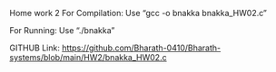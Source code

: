 Home work 2  For Compilation: Use “gcc -o bnakka bnakka_HW02.c”

For Running: Use “./bnakka”

GITHUB Link: https://github.com/Bharath-0410/Bharath-systems/blob/main/HW2/bnakka_HW02.c